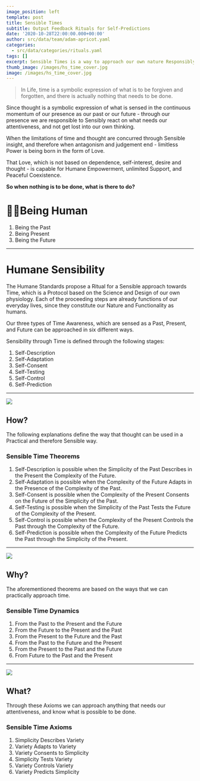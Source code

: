 ```yaml
---
image_position: left
template: post
title: Sensible Times
subtitle: Output Feedback Rituals for Self-Predictions
date: '2020-10-28T22:00:00.000+00:00'
author: src/data/team/adam-apricot.yaml
categories:
  - src/data/categories/rituals.yaml
tags: []
excerpt: Sensible Times is a way to approach our own nature Responsibly.
thumb_image: /images/hs_time_cover.jpg
image: /images/hs_time_cover.jpg
---
```

> In Life, time is a symbolic expression of what is to be forgiven and forgotten, and there is actually nothing that needs to be done.

Since thought is a symbolic expression of what is sensed in the continuous momentum of our presence as our past or our future - through our presence we are responsible to Sensibly react on what needs our attentiveness, and not get lost into our own thinking.

When the limitations of time and thought are concurred through Sensible insight, and therefore when antagonism and judgement end - limitless Power is being born in the form of Love.

That Love, which is not based on dependence, self-interest, desire and thought - is capable for Humane Empowerment, unlimited Support, and Peaceful Coexistence.

**So when nothing is to be done, what is there to do?**

# 🤸‍♂️Being Human

1. Being the Past
2. Being Present
3. Being the Future

---

# Humane Sensibility

The Humane Standards propose a Ritual for a Sensible approach towards Time, which is a Protocol based on the Science and Design of our own physiology. Each of the proceeding steps are already functions of our everyday lives, since they constitute our Nature and Functionality as humans.

Our three types of Time Awareness, which are sensed as a Past, Present, and Future can be approached in six different ways.

Sensibility through Time is defined through the following stages:

1. Self-Description
2. Self-Adaptation
3. Self-Consent
4. Self-Testing
5. Self-Control
6. Self-Prediction

---

![](/images/021-clock.svg)

## How?

The following explanations define the way that thought can be used in a Practical and therefore Sensible way.

### Sensible Time Theorems

1. Self-Description is possible when the Simplicity of the Past Describes in the Present the Complexity of the Future.
2. Self-Adaptation is possible when the Complexity of the Future Adapts in the Presence of the Complexity of the Past.
3. Self-Consent is possible when the Complexity of the Present Consents on the Future of the Simplicity of the Past.
4. Self-Testing is possible when the Simplicity of the Past Tests the Future of the Complexity of the Present.
5. Self-Control is possible when the Complexity of the Present Controls the Past through the Complexity of the Future.
6. Self-Prediction is possible when the Complexity of the Future Predicts the Past through the Simplicity of the Present.

---

![](/images/049-settings.svg)

## Why?

The aforementioned theorems are based on the ways that we can practically approach time.

### Sensible Time Dynamics

1. From the Past to the Present and the Future
2. From the Future to the Present and the Past
3. From the Present to the Future and the Past
4. From the Past to the Future and the Present
5. From the Present to the Past and the Future
6. From Future to the Past and the Present

---

![](/images/011-calendar.svg)

## What?

Through these Axioms we can approach anything that needs our attentiveness, and know what is possible to be done.

### Sensible Time Axioms

1. Simplicity Describes Variety
2. Variety Adapts to Variety
3. Variety Consents to Simplicity
4. Simplicity Tests Variety
5. Variety Controls Variety
6. Variety Predicts Simplicity